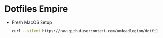 # Dotfiles Empire


* Fresh MacOS Setup
	```bash
	curl --silent https://raw.githubusercontent.com/undeadlegion/dotfiles/master/bootstrap.sh | bash
	````